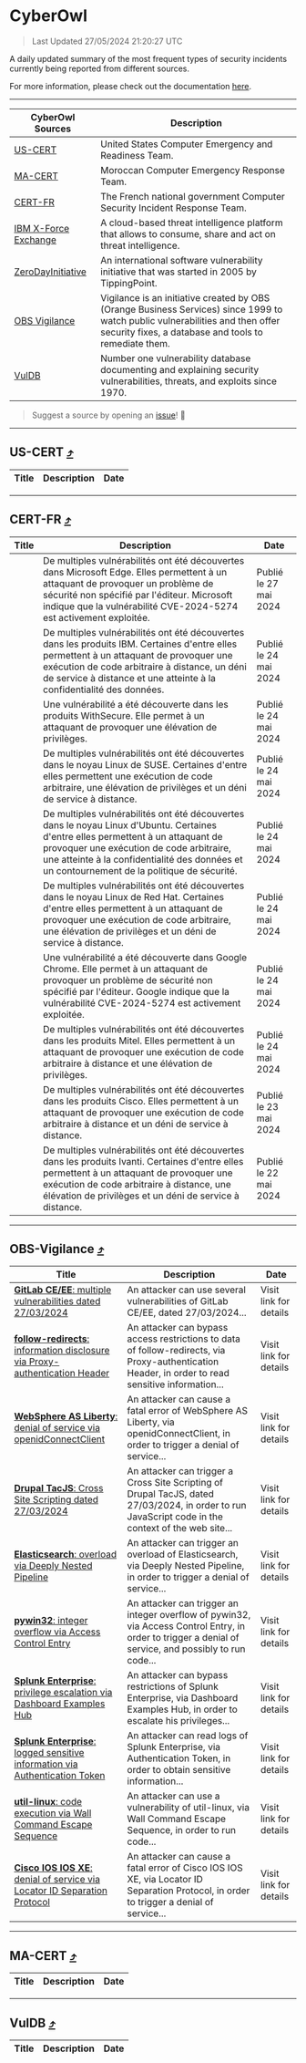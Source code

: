 
 <div id='top'></div>

# CyberOwl

 > Last Updated 27/05/2024 21:20:27 UTC
 
 A daily updated summary of the most frequent types of security incidents currently being reported from different sources.
 
 For more information, please check out the documentation [here](./docs/README.md).
 
 ---
 |CyberOwl Sources|Description|
 |---|---|
 |[US-CERT](#us-cert-arrow_heading_up)|United States Computer Emergency and Readiness Team.|
 |[MA-CERT](#ma-cert-arrow_heading_up)|Moroccan Computer Emergency Response Team.|
 |[CERT-FR](#cert-fr-arrow_heading_up)|The French national government Computer Security Incident Response Team.|
 |[IBM X-Force Exchange](#ibmcloud-arrow_heading_up)|A cloud-based threat intelligence platform that allows to consume, share and act on threat intelligence.|
 |[ZeroDayInitiative](#zerodayinitiative-arrow_heading_up)|An international software vulnerability initiative that was started in 2005 by TippingPoint.|
 |[OBS Vigilance](#obs-vigilance-arrow_heading_up)|Vigilance is an initiative created by OBS (Orange Business Services) since 1999 to watch public vulnerabilities and then offer security fixes, a database and tools to remediate them.|
 |[VulDB](#vuldb-arrow_heading_up)|Number one vulnerability database documenting and explaining security vulnerabilities, threats, and exploits since 1970.|
 
 > Suggest a source by opening an [issue](https://github.com/karimhabush/cyberowl/issues)! :raised_hands:
 ---

## US-CERT [:arrow_heading_up:](#cyberowl)

 |Title|Description|Date|
 |---|---|---|
 
 ---

## CERT-FR [:arrow_heading_up:](#cyberowl)

 |Title|Description|Date|
 |---|---|---|
 |[](https://www.cert.ssi.gouv.fr/avis/CERTFR-2024-AVI-0443/)|De multiples vulnérabilités ont été découvertes dans Microsoft Edge. Elles permettent à un attaquant de provoquer un problème de sécurité non spécifié par l'éditeur. Microsoft indique que la vulnérabilité CVE-2024-5274 est activement exploitée.|Publié le 27 mai 2024|
 |[](https://www.cert.ssi.gouv.fr/avis/CERTFR-2024-AVI-0442/)|De multiples vulnérabilités ont été découvertes dans les produits IBM. Certaines d'entre elles permettent à un attaquant de provoquer une exécution de code arbitraire à distance, un déni de service à distance et une atteinte à la confidentialité des données.|Publié le 24 mai 2024|
 |[](https://www.cert.ssi.gouv.fr/avis/CERTFR-2024-AVI-0441/)|Une vulnérabilité a été découverte dans les produits WithSecure. Elle permet à un attaquant de provoquer une élévation de privilèges.|Publié le 24 mai 2024|
 |[](https://www.cert.ssi.gouv.fr/avis/CERTFR-2024-AVI-0440/)|De multiples vulnérabilités ont été découvertes dans le noyau Linux de SUSE. Certaines d'entre elles permettent une exécution de code arbitraire, une élévation de privilèges et un déni de service à distance.|Publié le 24 mai 2024|
 |[](https://www.cert.ssi.gouv.fr/avis/CERTFR-2024-AVI-0439/)|De multiples vulnérabilités ont été découvertes dans le noyau Linux d'Ubuntu. Certaines d'entre elles permettent à un attaquant de provoquer une exécution de code arbitraire, une atteinte à la confidentialité des données et un contournement de la politique de sécurité.|Publié le 24 mai 2024|
 |[](https://www.cert.ssi.gouv.fr/avis/CERTFR-2024-AVI-0438/)|De multiples vulnérabilités ont été découvertes dans le noyau Linux de Red Hat. Certaines d'entre elles permettent à un attaquant de provoquer une exécution de code arbitraire, une élévation de privilèges et un déni de service à distance.|Publié le 24 mai 2024|
 |[](https://www.cert.ssi.gouv.fr/avis/CERTFR-2024-AVI-0437/)|Une vulnérabilité a été découverte dans Google Chrome. Elle permet à un attaquant de provoquer un problème de sécurité non spécifié par l'éditeur. Google indique que la vulnérabilité CVE-2024-5274 est activement exploitée.|Publié le 24 mai 2024|
 |[](https://www.cert.ssi.gouv.fr/avis/CERTFR-2024-AVI-0436/)|De multiples vulnérabilités ont été découvertes dans les produits Mitel. Elles permettent à un attaquant de provoquer une exécution de code arbitraire à distance et une élévation de privilèges.|Publié le 24 mai 2024|
 |[](https://www.cert.ssi.gouv.fr/avis/CERTFR-2024-AVI-0435/)|De multiples vulnérabilités ont été découvertes dans les produits Cisco. Elles permettent à un attaquant de provoquer une exécution de code arbitraire à distance et un déni de service à distance.|Publié le 23 mai 2024|
 |[](https://www.cert.ssi.gouv.fr/avis/CERTFR-2024-AVI-0434/)|De multiples vulnérabilités ont été découvertes dans les produits Ivanti. Certaines d'entre elles permettent à un attaquant de provoquer une exécution de code arbitraire à distance, une élévation de privilèges et un déni de service à distance.|Publié le 22 mai 2024|
 
 ---

## OBS-Vigilance [:arrow_heading_up:](#cyberowl)

 |Title|Description|Date|
 |---|---|---|
 |[<a href="https://vigilance.fr/vulnerability/GitLab-CE-EE-multiple-vulnerabilities-dated-27-03-2024-43909" class="noirorange"><b>GitLab CE/EE</b>: multiple vulnerabilities dated 27/03/2024</a>](https://vigilance.fr/vulnerability/GitLab-CE-EE-multiple-vulnerabilities-dated-27-03-2024-43909)|An attacker can use several vulnerabilities of GitLab CE/EE, dated 27/03/2024...|Visit link for details|
 |[<a href="https://vigilance.fr/vulnerability/follow-redirects-information-disclosure-via-Proxy-authentication-Header-43908" class="noirorange"><b>follow-redirects</b>: information disclosure via Proxy-authentication Header</a>](https://vigilance.fr/vulnerability/follow-redirects-information-disclosure-via-Proxy-authentication-Header-43908)|An attacker can bypass access restrictions to data of follow-redirects, via Proxy-authentication Header, in order to read sensitive information...|Visit link for details|
 |[<a href="https://vigilance.fr/vulnerability/WebSphere-AS-Liberty-denial-of-service-via-openidConnectClient-43907" class="noirorange"><b>WebSphere AS Liberty</b>: denial of service via openidConnectClient</a>](https://vigilance.fr/vulnerability/WebSphere-AS-Liberty-denial-of-service-via-openidConnectClient-43907)|An attacker can cause a fatal error of WebSphere AS Liberty, via openidConnectClient, in order to trigger a denial of service...|Visit link for details|
 |[<a href="https://vigilance.fr/vulnerability/Drupal-TacJS-Cross-Site-Scripting-dated-27-03-2024-43906" class="noirorange"><b>Drupal TacJS</b>: Cross Site Scripting dated 27/03/2024</a>](https://vigilance.fr/vulnerability/Drupal-TacJS-Cross-Site-Scripting-dated-27-03-2024-43906)|An attacker can trigger a Cross Site Scripting of Drupal TacJS, dated 27/03/2024, in order to run JavaScript code in the context of the web site...|Visit link for details|
 |[<a href="https://vigilance.fr/vulnerability/Elasticsearch-overload-via-Deeply-Nested-Pipeline-43904" class="noirorange"><b>Elasticsearch</b>: overload via Deeply Nested Pipeline</a>](https://vigilance.fr/vulnerability/Elasticsearch-overload-via-Deeply-Nested-Pipeline-43904)|An attacker can trigger an overload of Elasticsearch, via Deeply Nested Pipeline, in order to trigger a denial of service...|Visit link for details|
 |[<a href="https://vigilance.fr/vulnerability/pywin32-integer-overflow-via-Access-Control-Entry-43903" class="noirorange"><b>pywin32</b>: integer overflow via Access Control Entry</a>](https://vigilance.fr/vulnerability/pywin32-integer-overflow-via-Access-Control-Entry-43903)|An attacker can trigger an integer overflow of pywin32, via Access Control Entry, in order to trigger a denial of service, and possibly to run code...|Visit link for details|
 |[<a href="https://vigilance.fr/vulnerability/Splunk-Enterprise-privilege-escalation-via-Dashboard-Examples-Hub-43902" class="noirorange"><b>Splunk Enterprise</b>: privilege escalation via Dashboard Examples Hub</a>](https://vigilance.fr/vulnerability/Splunk-Enterprise-privilege-escalation-via-Dashboard-Examples-Hub-43902)|An attacker can bypass restrictions of Splunk Enterprise, via Dashboard Examples Hub, in order to escalate his privileges...|Visit link for details|
 |[<a href="https://vigilance.fr/vulnerability/Splunk-Enterprise-logged-sensitive-information-via-Authentication-Token-43901" class="noirorange"><b>Splunk Enterprise</b>: logged sensitive information via Authentication Token</a>](https://vigilance.fr/vulnerability/Splunk-Enterprise-logged-sensitive-information-via-Authentication-Token-43901)|An attacker can read logs of Splunk Enterprise, via Authentication Token, in order to obtain sensitive information...|Visit link for details|
 |[<a href="https://vigilance.fr/vulnerability/util-linux-code-execution-via-Wall-Command-Escape-Sequence-43900" class="noirorange"><b>util-linux</b>: code execution via Wall Command Escape Sequence</a>](https://vigilance.fr/vulnerability/util-linux-code-execution-via-Wall-Command-Escape-Sequence-43900)|An attacker can use a vulnerability of util-linux, via Wall Command Escape Sequence, in order to run code...|Visit link for details|
 |[<a href="https://vigilance.fr/vulnerability/Cisco-IOS-IOS-XE-denial-of-service-via-Locator-ID-Separation-Protocol-43898" class="noirorange"><b>Cisco IOS  IOS XE</b>: denial of service via Locator ID Separation Protocol</a>](https://vigilance.fr/vulnerability/Cisco-IOS-IOS-XE-denial-of-service-via-Locator-ID-Separation-Protocol-43898)|An attacker can cause a fatal error of Cisco IOS  IOS XE, via Locator ID Separation Protocol, in order to trigger a denial of service...|Visit link for details|
 
 ---

## MA-CERT [:arrow_heading_up:](#cyberowl)

 |Title|Description|Date|
 |---|---|---|
 
 ---

## VulDB [:arrow_heading_up:](#cyberowl)

 |Title|Description|Date|
 |---|---|---|
 